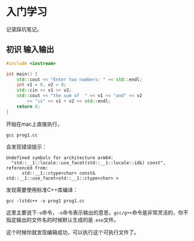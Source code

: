 # 入门学习

记录踩坑笔记。

## 初识 输入输出

```c++
#include <iostream>

int main() {
    std::cout << "Enter two numbers: " << std::endl;
    int v1 = 0, v2 = 0;
    std::cin >> v1 >> v2;
    std::cout << "the sum of  " << v1 << "and" << v2
        << "is" << v1 + v2 << std::endl;
    return 0;
}
```

开始在mac上直接执行，

```shell
gcc prog1.cc
```
会发现错误提示：

```shell
Undefined symbols for architecture arm64:
  "std::__1::locale::use_facet(std::__1::locale::id&) const", referenced from:
      std::__1::ctype<char> const& std::__1::use_facet<std::__1::ctype<char> >
```

发现需要使用标准C++库编译：

```shell
gcc -lstdc++ -o prog1 prog1.cc
```
这里主要说下`-o`命令，`-o`命令表示输出的意思，`gcc/g++`命令是非常灵活的，你不指定输出的文件名的时候默认生成的是`.exe`文件。

这个时候你就发现编辑成功，可以执行这个可执行文件了。

